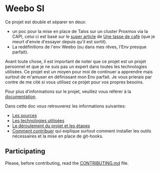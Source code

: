 # Weebo SI

Ce projet est double et séparer en deux:

- un poc pour la mise en place de Talos sur un cluster Proxmox via la CAPI, celui ci est basé sur le [super article](https://une-tasse-de.cafe/blog/talos-capi-proxmox/) de [Une tasse de café](https://une-tasse-de.cafe/) (que je meurt d'envie d'essayer depuis qu'il est sortit).
- La redéfinitions de l'env Weebo (ou dans mes rêves, l'Env presque parfait).

Avant toute chose, il est important de noter que ce projet est un projet personnel et que je ne suis pas un expert dans toutes les technologies utilisées. Ce projet est un moyen pour moi de continuer a apprendre mais surtout de m'amuser en définissant mon Env parfait. Je vous prierais par contre de me cité si vous utilisez ce projet pour vos propres besoins.

Pour plus d'informations sur le projet, veuillez vous référer à la [documentation](https://batleforc.github.io/weebo-si/).

Dans cette doc vous retrouverez les informations suivantes:

- [Les sources](https://batleforc.github.io/weebo-si/0.introduction/sources.html)
- [Les technologies utilisées](https://batleforc.github.io/weebo-si/0.introduction/home.html#technologies-utilisees)
- [Le déroulement du projet et les étapes](https://batleforc.github.io/weebo-si/0.introduction/etape.html)
- [Comment contribuer](https://batleforc.github.io/weebo-si/0.introduction/contributing.html) qui explique surtout comment installer les outils nécessaires et la mise en place de git-hooks.

## Participating

Please, before contributing, read the [CONTRIBUTING.md](CONTRIBUTING.md) file.
